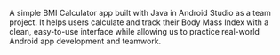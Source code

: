 A simple BMI Calculator app built with Java in Android Studio as a team project. It helps users calculate and track their Body Mass Index with a clean, easy-to-use interface while allowing us to practice real-world Android app development and teamwork.
